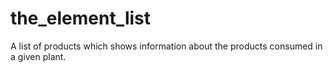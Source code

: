 # the_element_list
A list of products which shows information about the products consumed in a given plant. 
